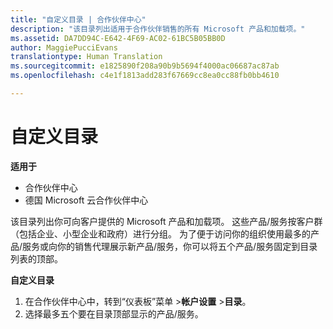 ```yaml
---
title: "自定义目录 | 合作伙伴中心"
description: "该目录列出适用于合作伙伴销售的所有 Microsoft 产品和加载项。"
ms.assetid: DA7DD94C-E642-4F69-AC02-61BC5B05BB0D
author: MaggiePucciEvans
translationtype: Human Translation
ms.sourcegitcommit: e1825890f208a90b9b5694f4000ac06687ac87ab
ms.openlocfilehash: c4e1f1813add283f67669cc8ea0cc88fb0bb4610

---
```


# 自定义目录

**适用于**

-  合作伙伴中心
-  德国 Microsoft 云合作伙伴中心

该目录列出你可向客户提供的 Microsoft 产品和加载项。 这些产品/服务按客户群（包括企业、小型企业和政府）进行分组。 为了便于访问你的组织使用最多的产品/服务或向你的销售代理展示新产品/服务，你可以将五个产品/服务固定到目录列表的顶部。

**自定义目录**

1.  在合作伙伴中心中，转到“仪表板”菜单 &gt;**帐户设置** &gt;**目录**。
2.  选择最多五个要在目录顶部显示的产品/服务。

 

 






<!--HONumber=Jan17_HO2-->


